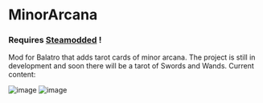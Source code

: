 # MinorArcana

### Requires [Steamodded](https://github.com/Steamodded/smods/wiki) !

Mod for Balatro that adds tarot cards of minor arcana. The project is still in development and soon there will be a tarot of Swords and Wands.
Current content:

![image](https://github.com/user-attachments/assets/628329dc-8f26-4af9-91a3-f91526e26d41)
![image](https://github.com/user-attachments/assets/4140f00b-ee8c-4694-aeec-a64d96c1fb35)

